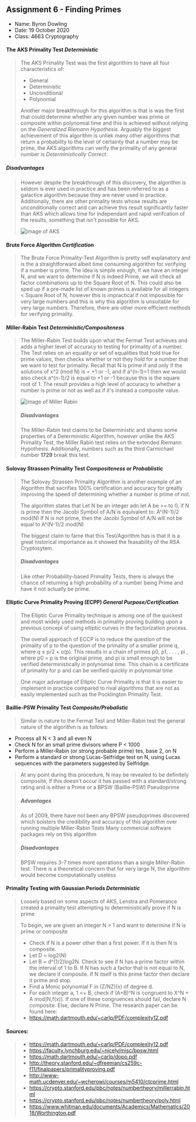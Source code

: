   
## Assignment 6 - Finding Primes

- Name: Byron Dowling
- Date: 19 October 2020
- Class: 4663 Cryptography


#### The AKS Primality Test *Deterministic*
> The AKS Primality Test was the first algorithim to have all four characteristics of:
> - General
> - Deterministic
> - Unconditional
> - Polynomial
>
> Another major breakthrough for this algorithm is that is was the first that could determine whether any given number was prime or composite within polynomial time 
> and this is achieved without relying on the *Generalized Riemann Hypothesis*. Arguably the biggest achievement of this algorithm is unliek many other algorithms that
> return a probability to the level of certainty that a number may be prime, the AKS algorithms can verify the primality of any general number is *Deterministically Correct*.
##### Disadvantages
> However despite the breakthrough of this discovery, the algorithm is seldom is ever used in practice and has been referred to as a galactice algorithm because they are never
> used in practice. Additionally, there are other primality tests whose results are unconditionally correct and can achieve this result significantly faster than AKS which 
> allows time for independant and rapid verifcation of the results, something that isn't possible for AKS.
>
> ![image of AKS](https://slideplayer.com/slide/236065/1/images/3/Original+AKS+Algorithm+August+6%2C+2002+version%3A.jpg)
>

#### Brute Force Algorithm *Certification*
> The Brute Force Primality-Test Algorithm is pretty self explanatory and is the a straightforward albeit time consuming algorithm for verifying if a number is prime.
> The idea is simple enough, if we have an integer N, and we want to determine if N is indeed Prime, we will check all factor combinations up to the Square Root of N.
> This could also be sped up if a pre-made list of known primes is available for all integers < Square Root of N, however this is impractical if not impossible for 
> very large numbers and this is why this algorithm is unsuitable for very large numbers. Therefore, there are other more efficient methods for verifying primality.

#### Miller-Rabin Test *Deterministic/Compositeness*
> The Miller-Rabin Test builds upon what the Fermat Test achieves and adds a higher level of accuracy to testing for primality of a number.
> The Test relies on an equality or set of equalities that hold true for prime values, then checks whether or not they hold for a number that we want to test for primality.
> Recall that N is prime if and only if the solutions of x^2 (mod N) is = +1 or -1, and if a^(n-1)=1 then we would also check a^(n-1)/2 is equal to +1 or -1 because this
> is the square root of 1. The result provides a high level of accuracy to whether a number is prime or not as well as if it's instead a composite value.
>
> ![image of Miller Rabin](https://slideplayer.com/slide/4358163/14/images/5/Miller-Rabin+Test+What+are+we+doing+b0+%3D+am+%28mod+n%29+b1+%3D+a2m+%28mod+n%29.jpg)
>
>##### Disadvantages
> The Miller-Rabin test claims to be Deterministic and shares some properties of a Deterministic Algorithm, however unlike the AKS Primality Test, the Miller Rabin test relies 
> on the extended Riemann Hypothesis.
> Additionally, numbers such as the third Carmichael number **1729** break this test.


#### Solovay Strassen Primality Test *Compositeness* or *Probablistic*
> The Solovay Strassen Primality Algorithm is another example of an Algorithm that sacrifies 100% certification and accuracy for greatly improving the speed of determining
> whether a number is prime of not. 
>
> The algorithm states that Let N be an integer adn let A be >= to 0, if N is prime then the Jacobi Symbol of A/N is equivalent to: A^(N-1)/2 mod(N)
> If N is not prime, then the Jacobi Symbol of A/N will not be equal to A^(N-1)/2 mod(N)
>
> The biggest claim to fame that this Test/Agorithm has is that it is a great historical importance as it showed the feasability of the RSA Cryptosytem.
> ##### Disadvantages
> Like other Probability-based Primality Tests, there is always the chance of returning a high probability of a number being Prime and have it not actually be prime.


#### Elliptic Curve Primality Proving (ECPP) *General Purpose/Certification*
> The Elliptic Curve Primality technique is among one of the quickest and most widely used methods in primality proving building upon a previous concept of using elliptic
> curves in the factorization process.
>
> The overall approach of ECCP is to reduce the question of the primality of p to the question of the primality of a smaller prime q, where q ≤ p/2 + o(p). 
> This results in a chain of primes p0, p1, . . . , pi , where p0 = p is the original prime, and pi is small enough to be verified deterministically in polynomial time. 
> This chain is a certificate of primality for p and can be verified quickly in polynomial time
> 
> One major advantage of Elliptic Curve Primality is that it is easier to implement in practice compared to rival algorithms that are not as easily implemented such as
> the Pocklington Primality Test.

#### Baillie-PSW Primality Test *Composite/Probalistic*
> Similar in nature to the Fermat Test and Miller-Rabin test the general nature of the algorithm is as follows:
- Process all N < 3 and all even N
- Check N for an small prime divisors where P < 1000
- Perform a Miller-Rabin (or strong probable prime) tes, base 2, on N
- Perform a standard or strong Lucas-Selfridge test on N, using Lucas sequences with the parameters suggested by Selfridge.
>
> At any point during this procedure, N may be revealed to be definitely composite, if this doesn't occur it has passed with a standard/strong rating and is either a
> Prime or a BPSW (Baillie-PSW) Pseudoprime
>
>##### Advantages
> As of 2009, there have not been any BPSW pseudoprimes discovered which bolsters the credibility and accuracy of this algorithm over running multiple Miller-Rabin Tests
> Many commercial software packages rely on this algorithm
>
>##### Disadvantages
> BPSW requires 3-7 times more operations than a single Miller-Rabin test.
> There is a theoretical concern that for very large N, the algorithm would become computationally useless


#### Primality Testing with Gaussian Periods *Deterministic*
> Loosely based on some aspects of AKS, Lenstra and Pomerance created a primality test attempting to deterministically prove if N is prime
>
> To begin, we are given an integer N > 1 and want to determine if N is prime or composite
> - Check if N is a power other than a first power. If it is then N is composite.
> - Let D = log2(N)
> - Let B = d^(1/2)log2N. Check to see if N has a prime factor within the interval of 1 to B. If N has such a factor that is not equal to N, we declare it composite.
>   If N itself is this prime factor then declare it prime and stop.
> - Find a Monic polynomial F in (Z/NZ)(x) of degree d.
> - For each integer a, 1 <+ B, check if (A+B)^N is congruent to X^N + A mod(N,f(x)). If one of these congruences should fail, declare N composite. Else, declare N Prime.
> The research paper can be found here:
> - https://math.dartmouth.edu/~carlp/PDF/complexity12.pdf

#### Sources:
> - https://math.dartmouth.edu/~carlp/PDF/complexity12.pdf
> - https://faculty.lynchburg.edu/~nicely/misc/bpsw.html
> - https://math.dartmouth.edu/~carlp/dopo.pdf
> - http://theory.stanford.edu/~dfreeman/cs259c-f11/finalpapers/primalityproving.pdf
> - http://www-math.ucdenver.edu/~wcherowi/courses/m5410/ctcprime.html
> - https://crypto.stanford.edu/pbc/notes/numbertheory/millerrabin.html
> - https://crypto.stanford.edu/pbc/notes/numbertheory/poly.html
> - https://www.whitman.edu/documents/Academics/Mathematics/2018/Worthington.pdf

